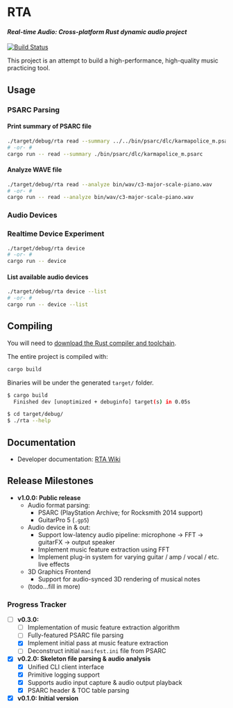# RTA

#### *Real-time Audio: Cross-platform Rust dynamic audio project*

[![Build Status](https://github.com/daniellivingston/realtime-audio-rs/actions/workflows/rust.yml/badge.svg)](https://github.com/daniellivingston/realtime-audio-rs/actions/workflows/rust.yml)

This project is an attempt to build a high-performance, high-quality music practicing tool.

## Usage

### PSARC Parsing

#### Print summary of PSARC file

```sh
./target/debug/rta read --summary ../../bin/psarc/dlc/karmapolice_m.psarc
# -or- #
cargo run -- read --summary ./bin/psarc/dlc/karmapolice_m.psarc
```

#### Analyze WAVE file

```sh
./target/debug/rta read --analyze bin/wav/c3-major-scale-piano.wav
# -or- #
cargo run -- read --analyze bin/wav/c3-major-scale-piano.wav
```

### Audio Devices

### Realtime Device Experiment

```sh
./target/debug/rta device
# -or- #
cargo run -- device
```

#### List available audio devices

```sh
./target/debug/rta device --list
# -or- #
cargo run -- device --list
```

## Compiling

You will need to [download the Rust compiler and toolchain](https://www.rust-lang.org/tools/install).

The entire project is compiled with:

```sh
cargo build
```

Binaries will be under the generated `target/` folder.

```sh
$ cargo build
  Finished dev [unoptimized + debuginfo] target(s) in 0.05s

$ cd target/debug/
$ ./rta --help
```

## Documentation

- Developer documentation: [RTA Wiki](https://github.com/daniellivingston/realtime-audio-rs/wiki)

## Release Milestones

- **v1.0.0: Public release**
  - Audio format parsing:
    - PSARC (PlayStation Archive; for Rocksmith 2014 support)
    - GuitarPro 5 (`.gp5`)
  - Audio device in & out:
    - Support low-latency audio pipeline: microphone -> FFT -> guitarFX -> output speaker
    - Implement music feature extraction using FFT
    - Implement plug-in system for varying guitar / amp / vocal / etc. live effects
  - 3D Graphics Frontend
    - Support for audio-synced 3D rendering of musical notes
  - (todo...fill in more)

### Progress Tracker

- [ ] **v0.3.0:**
  - [ ] Implementation of music feature extraction algorithm
  - [ ] Fully-featured PSARC file parsing
  - [x] Implement initial pass at music feature extraction
  - [ ] Deconstruct initial `manifest.ini` file from PSARC
- [x] **v0.2.0: Skeleton file parsing & audio analysis**
  - [x] Unified CLI client interface
  - [x] Primitive logging support
  - [x] Supports audio input capture & audio output playback
  - [x] PSARC header & TOC table parsing
- [x] **v0.1.0: Initial version**
